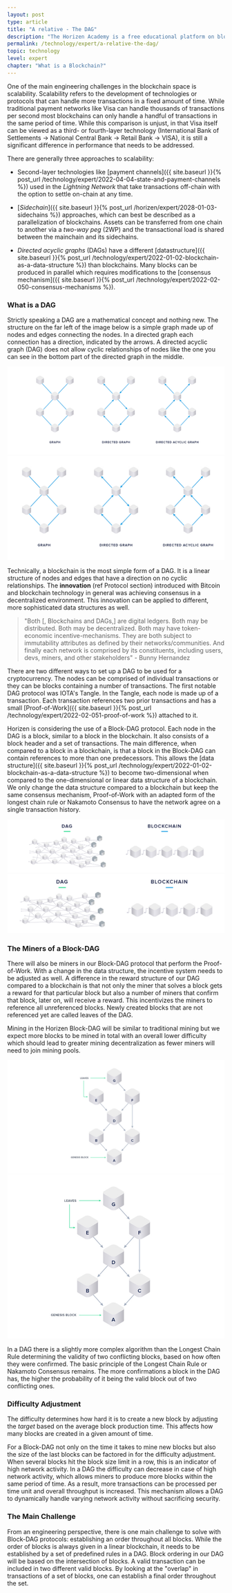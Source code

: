 ```yaml
---
layout: post
type: article
title: "A relative - The DAG"
description: "The Horizen Academy is a free educational platform on blockchain technology, cryptocurrency, and privacy. This chapter is is not available yet. We add content frequently, sign up for our newsletter for notifications when it's released."
permalink: /technology/expert/a-relative-the-dag/
topic: technology
level: expert
chapter: "What is a Blockchain?"
---
```


One of the main engineering challenges in the blockchain space is scalability. Scalability refers to the development of technologies or protocols that can handle more transactions in a fixed amount of time. While traditional payment networks like Visa can handle thousands of transactions per second most blockchains can only handle a handful of transactions in the same period of time. While this comparison is unjust, in that Visa itself can be viewed as a third- or fourth-layer technology (International Bank of Settlements -> National Central Bank -> Retail Bank -> VISA), it is still a significant difference in performance that needs to be addressed. 

There are generally three approaches to scalability:

- Second-layer technologies like [payment channels]({{ site.baseurl }}{% post_url /technology/expert/2022-04-04-state-and-payment-channels %}) used in the *Lightning Network* that take transactions off-chain with the option to settle on-chain at any time.

- [*Sidechain*]({{ site.baseurl }}{% post_url /horizen/expert/2028-01-03-sidechains %}) approaches, which can best be described as a parallelization of blockchains. Assets can be transferred from one chain to another via a *two-way peg* (2WP) and the transactional load is shared between the mainchain and its sidechains.

- *Directed acyclic graphs* (DAGs) have a different [datastructure]({{ site.baseurl }}{% post_url /technology/expert/2022-01-02-blockchain-as-a-data-structure %}) than blockchains. Many blocks can be produced in parallel which requires modifications to the [consensus mechanism]({{ site.baseurl }}{% post_url /technology/expert/2022-02-050-consensus-mechanisms %}).

### What is a DAG

Strictly speaking a DAG are a mathematical concept and nothing new. The structure on the far left of the image below is a simple graph made up of nodes and edges connecting the nodes. In a directed graph each connection has a direction, indicated by the arrows. A directed acyclic graph (DAG) does not allow cyclic relationships of nodes like the one you can see in the bottom part of the directed graph in the middle.

![DAG](/assets/post_files/horizen/advanced/block-dag/dag_D.jpg)
![DAG](/assets/post_files/horizen/advanced/block-dag/dag_M.jpg)

Technically, a blockchain is the most simple form of a DAG. It is a linear structure of nodes and edges that have a direction on no cyclic relationships. The **innovation** (ref Protocol section) introduced with Bitcoin and blockchain technology in general was achieving consensus in a decentralized environment. This innovation can be applied to different, more sophisticated data structures as well.

> "Both [, Blockchains and DAGs,] are digital ledgers. Both may be distributed. Both may be decentralized. Both may have token-economic incentive-mechanisms. They are both subject to immutability attributes as defined by their networks/communities. And finally each network is comprised by its constituents, including users, devs, miners, and other stakeholders" - Bunny Hernandez

There are two different ways to set up a DAG to be used for a cryptocurrency. The nodes can be comprised of individual transactions or they can be blocks containing a number of transactions. The first notable DAG protocol was IOTA's Tangle. In the Tangle, each node is made up of a transaction. Each transaction references two prior transactions and has a small [Proof-of-Work]({{ site.baseurl }}{% post_url /technology/expert/2022-02-051-proof-of-work %}) attached to it. 

Horizen is considering the use of a Block-DAG protocol. Each node in the DAG is a block, similar to a block in the blockchain. It also consists of a  block header and a set of transactions. The main difference, when compared to a block in a blockchain, is that a block in the Block-DAG can contain references to more than one predecessors. This allows the [data structure]({{ site.baseurl }}{% post_url /technology/expert/2022-01-02-blockchain-as-a-data-structure %}) to become two-dimensional when compared to the one-dimensional or linear data structure of a blockchain. We only change the data structure compared to a blockchain but keep the same consensus mechanism, Proof-of-Work with an adapted form of the longest chain rule or Nakamoto Consensus to have the network agree on a single transaction history.

![chain DAG](/assets/post_files/horizen/advanced/block-dag/chain_dag_D.jpg)
![chain DAG](/assets/post_files/horizen/advanced/block-dag/chain_dag_M.jpg)

### The Miners of a Block-DAG

There will also be miners in our Block-DAG protocol that perform the Proof-of-Work. With a change in the data structure, the incentive system needs to be adjusted as well. A difference in the reward structure of our DAG compared to a blockchain is that not only the miner that solves a block gets a reward for that particular block but also a number of miners that confirm that block, later on, will receive a reward. This incentivizes the miners to reference all unreferenced blocks. Newly created blocks that are not referenced yet are called leaves of the DAG.

Mining in the Horizen Block-DAG will be similar to traditional mining but we expect more blocks to be mined in total with an overall lower difficulty which should lead to greater mining decentralization as fewer miners will need to join mining pools.

![leaves](/assets/post_files/horizen/advanced/block-dag/leaves_D.jpg)
![leaves](/assets/post_files/horizen/advanced/block-dag/leaves_M.jpg)

In a DAG there is a slightly more complex algorithm than the Longest Chain Rule determining the validity of two conflicting blocks, based on how often they were confirmed. The basic principle of the Longest Chain Rule or Nakamoto Consensus remains. The more confirmations a block in the DAG has, the higher the probability of it being the valid block out of two conflicting ones.

### Difficulty Adjustment

The difficulty determines how hard it is to create a new block by adjusting the *target* based on the average block production time. This affects how many blocks are created in a given amount of time. 

For a Block-DAG not only on the time it takes to mine new blocks but also the size of the last blocks can be factored in for the difficulty adjustment. When several blocks hit the block size limit in a row, this is an indicator of high network activity. In a DAG the difficulty can decrease in case of high network activity, which allows miners to produce more blocks within the same period of time. As a result, more transactions can be processed per time unit and overall throughput is increased. This mechanism allows a DAG to dynamically handle varying network activity without sacrificing security.

### The Main Challenge

From an engineering perspective, there is one main challenge to solve with Block-DAG protocols: establishing an order throughout all blocks. While the order of blocks is always given in a linear blockchain, it needs to be established by a set of predefined rules in a DAG. Block ordering in our DAG will be based on the intersection of blocks. A valid transaction can be included in two different valid blocks. By looking at the "overlap" in transactions of a set of blocks, one can establish a final order throughout the set.
